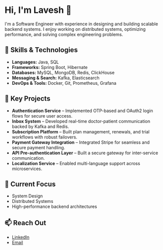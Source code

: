 # Hi, I'm Lavesh 👋

I'm a Software Engineer with experience in designing and building scalable backend systems. I enjoy working on distributed systems, optimizing performance, and solving complex engineering problems.

## 💼 Skills & Technologies
- **Languages:** Java, SQL
- **Frameworks:** Spring Boot, Hibernate
- **Databases:** MySQL, MongoDB, Redis, ClickHouse
- **Messaging & Search:** Kafka, Elasticsearch
- **DevOps & Tools:** Docker, Git, Prometheus, Grafana

## 🧩 Key Projects
- **Authentication Service** – Implemented OTP-based and OAuth2 login flows for secure user access.
- **Inbox System** – Developed real-time doctor-patient communication backed by Kafka and Redis.
- **Subscription Platform** – Built plan management, renewals, and trial workflows with robust failovers.
- **Payment Gateway Integration** – Integrated Stripe for seamless and secure payment handling.
- **API Pre-authentication Layer** – Built a secure gateway for inter-service communication.
- **Localization Service** – Enabled multi-language support across microservices.

## 📌 Current Focus
- System Design
- Distributed Systems
- High-performance backend architectures

## 📫 Reach Out
- [LinkedIn](https://www.linkedin.com/in/lavesh-goyal21)
- [Email](mailto:lavesh.goyal@gmail.com)


<!---
laveshgo/laveshgo is a ✨ special ✨ repository because its `README.md` (this file) appears on your GitHub profile.
You can click the Preview link to take a look at your changes.
--->
